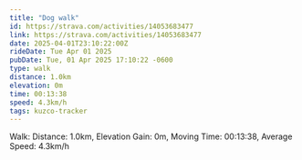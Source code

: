 ```yaml
---
title: "Dog walk"
id: https://strava.com/activities/14053683477
link: https://strava.com/activities/14053683477
date: 2025-04-01T23:10:22:00Z
rideDate: Tue Apr 01 2025
pubDate: Tue, 01 Apr 2025 17:10:22 -0600
type: walk
distance: 1.0km
elevation: 0m
time: 00:13:38
speed: 4.3km/h
tags: kuzco-tracker
---
```

Walk: Distance: 1.0km, Elevation Gain: 0m, Moving Time: 00:13:38, Average Speed: 4.3km/h